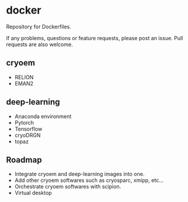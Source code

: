 # docker
Repository for Dockerfiles.

If any problems, questions or feature requests, please post an issue. Pull requests are also welcome.

## cryoem
* RELION
* EMAN2

## deep-learning
* Anaconda environment
* Pytorch
* Tensorflow
* cryoDRGN
* topaz

## Roadmap
* Integrate cryoem and deep-learning images into one.
* Add other cryoem softwares such as cryosparc, xmipp, etc...
* Orchestrate cryoem softwares with scipion.
* Virtual desktop
